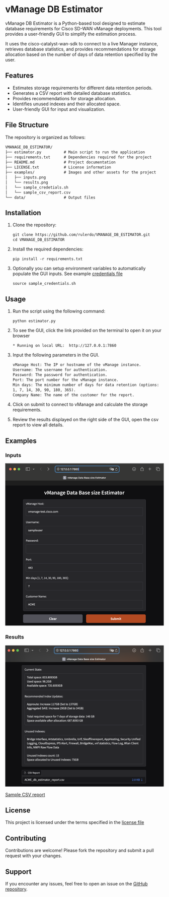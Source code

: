 # vManage DB Estimator

vManage DB Estimator is a Python-based tool designed to estimate database requirements for Cisco SD-WAN vManage deployments. This tool provides a user-friendly GUI to simplify the estimation process.

It uses the cisco-catalyst-wan-sdk to connect to a live Manager instance, retrieves database statistics, and provides recommendations for storage allocation based on the number of days of data retention specified by the user.

## Features

- Estimates storage requirements for different data retention periods.
- Generates a CSV report with detailed database statistics.
- Provides recommendations for storage allocation.
- Identifies unused indexes and their allocated space.
- User-friendly GUI for input and visualization.

## File Structure

The repository is organized as follows:

```plaintext
VMANAGE_DB_ESTIMATOR/
├── estimator.py          # Main script to run the application
├── requirements.txt      # Dependencies required for the project
├── README.md             # Project documentation
├── LICENSE.txt           # License information
├── examples/             # Images and other assets for the project
│   ├── inputs.png
│   └── results.png
│   └── sample_credetials.sh
│   └── sample_csv_report.csv
└── data/                 # Output files
```

## Installation

1. Clone the repository:

    ```plaintext
    git clone https://github.com/rulerdo/VMANAGE_DB_ESTIMATOR.git
    cd VMANAGE_DB_ESTIMATOR
    ```

2. Install the required dependencies:

    ```plaintext
    pip install -r requirements.txt
    ```

3. Optionally you can setup environment variables to automatically populate the GUI inputs. See example [credentials file](/examples/sample_credentials.sh)

    ```plaintext
    source sample_credentials.sh
    ```

## Usage

1. Run the script using the following command:

    ```plaintext
    python estimator.py
    ```

2. To see the GUI, click the link provided on the terminal to open it on your browser

    ```plaintext
    * Running on local URL:  http://127.0.0.1:7860
    ```

3. Input the following parameters in the GUI.

    ```plaintext
    vManage Host: The IP or hostname of the vManage instance.
    Username: The username for authentication.
    Password: The password for authentication.
    Port: The port number for the vManage instance.
    Min days: The minimum number of days for data retention (options: 1, 7, 14, 30, 90, 180, 365).
    Company Name: The name of the customer for the report.
    ```

4. Click on submit to connect to vManage and calculate the storage requirements.

5. Review the results displayed on the right side of the GUI, open the csv report to view all details.

## Examples

### Inputs

![Inputs](examples/inputs.png)

### Results

![Results](examples/results.png)

[Sample CSV report](examples/sample_csv_report.csv)

## License

This project is licensed under the terms specified in the [license file](./LICENSE.txt)

## Contributing

Contributions are welcome! Please fork the repository and submit a pull request with your changes.

## Support

If you encounter any issues, feel free to open an issue on the [GitHub repository](https://github.com/rulerdo/VMANAGE_DB_ESTIMATOR/issues).
